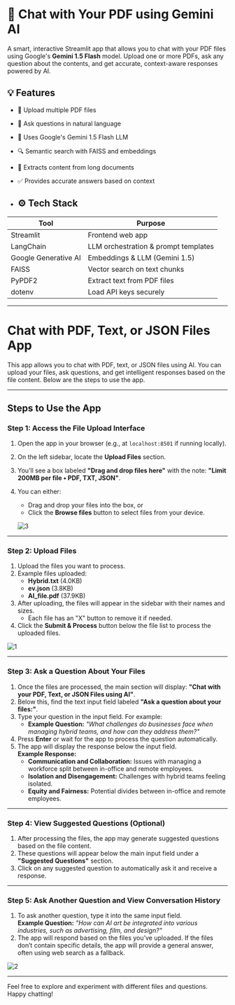 # 📄 Chat with Your PDF using Gemini AI

A smart, interactive Streamlit app that allows you to chat with your PDF files using Google's **Gemini 1.5 Flash** model. Upload one or more PDFs, ask any question about the contents, and get accurate, context-aware responses powered by AI.

## 💡 Features

- 📂 Upload multiple PDF files
- 🤖 Ask questions in natural language
- 🧠 Uses Google's Gemini 1.5 Flash LLM
- 🔍 Semantic search with FAISS and embeddings
- 🧾 Extracts content from long documents
- ✅ Provides accurate answers based on context

- ## ⚙️ Tech Stack

| Tool               | Purpose                                 |
|--------------------|-----------------------------------------|
| Streamlit          | Frontend web app                        |
| LangChain          | LLM orchestration & prompt templates    |
| Google Generative AI | Embeddings & LLM (Gemini 1.5)         |
| FAISS              | Vector search on text chunks            |
| PyPDF2             | Extract text from PDF files             |
| dotenv             | Load API keys securely                  |

---

# Chat with PDF, Text, or JSON Files App

This app allows you to chat with PDF, text, or JSON files using AI. You can upload your files, ask questions, and get intelligent responses based on the file content. Below are the steps to use the app.

---

## Steps to Use the App

### Step 1: Access the File Upload Interface
1. Open the app in your browser (e.g., at `localhost:8501` if running locally).
2. On the left sidebar, locate the **Upload Files** section.
3. You’ll see a box labeled **"Drag and drop files here"** with the note: **"Limit 200MB per file • PDF, TXT, JSON"**.
4. You can either:
   - Drag and drop your files into the box, or
   - Click the **Browse files** button to select files from your device.

   ![3](https://github.com/user-attachments/assets/c8272f24-26c6-4680-a0cf-f9f2633ee785)


---

### Step 2: Upload Files
1. Upload the files you want to process.
2. Example files uploaded:
   - **Hybrid.txt** (4.0KB)
   - **ev.json** (3.8KB)
   - **AI_file.pdf** (37.9KB)
3. After uploading, the files will appear in the sidebar with their names and sizes.
   - Each file has an "X" button to remove it if needed.
4. Click the **Submit & Process** button below the file list to process the uploaded files.

![1](https://github.com/user-attachments/assets/c66b2338-013a-4a78-a179-4d6c0dc4e31a)


---

### Step 3: Ask a Question About Your Files
1. Once the files are processed, the main section will display: **"Chat with your PDF, Text, or JSON Files using AI"**.
2. Below this, find the text input field labeled **"Ask a question about your files:"**.
3. Type your question in the input field. For example:  
   - **Example Question:** _"What challenges do businesses face when managing hybrid teams, and how can they address them?"_
4. Press **Enter** or wait for the app to process the question automatically.
5. The app will display the response below the input field.  
   **Example Response:**
   - **Communication and Collaboration:** Issues with managing a workforce split between in-office and remote employees.
   - **Isolation and Disengagement:** Challenges with hybrid teams feeling isolated.
   - **Equity and Fairness:** Potential divides between in-office and remote employees.

---

### Step 4: View Suggested Questions (Optional)
1. After processing the files, the app may generate suggested questions based on the file content.
2. These questions will appear below the main input field under a **"Suggested Questions"** section.
3. Click on any suggested question to automatically ask it and receive a response.

---

### Step 5: Ask Another Question and View Conversation History
1. To ask another question, type it into the same input field.  
   **Example Question:** _"How can AI art be integrated into various industries, such as advertising, film, and design?"_
2. The app will respond based on the files you’ve uploaded. If the files don’t contain specific details, the app will provide a general answer, often using web search as a fallback.

![2](https://github.com/user-attachments/assets/b25ffe63-c89e-4e21-bab0-af2f34c1e599)

---

Feel free to explore and experiment with different files and questions. Happy chatting!
